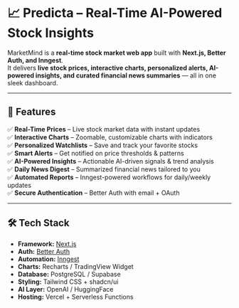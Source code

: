 # 📈 Predicta – Real-Time AI-Powered Stock Insights  

MarketMind is a **real-time stock market web app** built with **Next.js, Better Auth, and Inngest**.  
It delivers **live stock prices, interactive charts, personalized alerts, AI-powered insights, and curated financial news summaries** — all in one sleek dashboard.  

---

## 🚀 Features  

✅ **Real-Time Prices** – Live stock market data with instant updates  
✅ **Interactive Charts** – Zoomable, customizable charts with indicators  
✅ **Personalized Watchlists** – Save and track your favorite stocks  
✅ **Smart Alerts** – Get notified on price thresholds & patterns  
✅ **AI-Powered Insights** – Actionable AI-driven signals & trend analysis  
✅ **Daily News Digest** – Summarized financial news tailored to you  
✅ **Automated Reports** – Inngest-powered workflows for daily/weekly updates  
✅ **Secure Authentication** – Better Auth with email + OAuth  

---

## 🛠️ Tech Stack  

- **Framework:** [Next.js](https://nextjs.org/)  
- **Auth:** [Better Auth](https://better-auth.com/)  
- **Automation:** [Inngest](https://www.inngest.com/)  
- **Charts:** Recharts / TradingView Widget  
- **Database:** PostgreSQL / Supabase  
- **Styling:** Tailwind CSS + shadcn/ui  
- **AI Layer:** OpenAI / HuggingFace  
- **Hosting:** Vercel + Serverless Functions  


